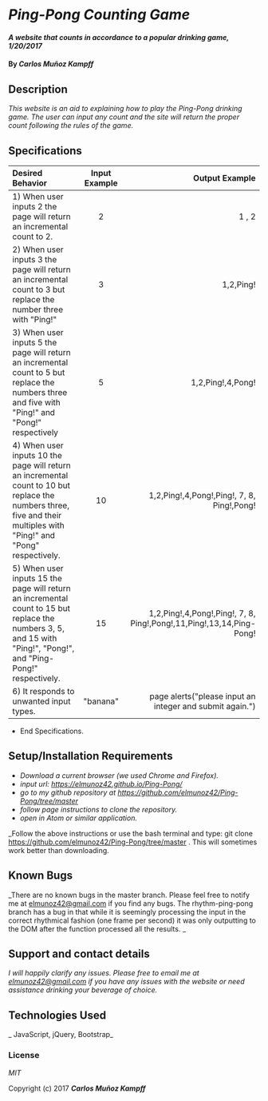 # _Ping-Pong Counting Game_

#### _A website that counts in accordance to a popular drinking game, 1/20/2017_

#### By _**Carlos Muñoz Kampff**_

## Description

_This website is an aid to explaining how to play the Ping-Pong drinking game. The user can input any count and the site will return the proper count following the rules of the game._

## Specifications

| Desired Behavior  | Input Example | Output Example |
| :------------- | :-------------: | -------------:|
| 1) When user inputs 2 the page will return an incremental count to 2.  | 2 | 1 , 2 |
| 2) When user inputs 3 the page will return an incremental count to 3 but replace the number three with "Ping!" | 3 | 1,2,Ping!|
| 3) When user inputs 5 the page will return an incremental count to 5 but replace the numbers three and five with "Ping!" and "Pong!" respectively| 5 | 1,2,Ping!,4,Pong!|
| 4) When user inputs 10 the page will return an incremental count to 10 but replace the numbers three, five and their multiples with "Ping!" and "Pong" respectively.| 10 | 1,2,Ping!,4,Pong!,Ping!, 7, 8, Ping!,Pong! |
| 5) When user inputs 15 the page will return an incremental count to 15 but replace the numbers 3, 5, and 15 with "Ping!", "Pong!", and "Ping-Pong!" respectively.| 15 | 1,2,Ping!,4,Pong!,Ping!, 7, 8, Ping!,Pong!,11,Ping!,13,14,Ping-Pong!|
| 6) It responds to unwanted input types. | "banana" | page alerts("please input an integer and submit again.")|
* End Specifications.


## Setup/Installation Requirements

* _Download a current browser (we used Chrome and Firefox)._
* _input url: https://elmunoz42.github.io/Ping-Pong/_
* _go to my github repository at https://github.com/elmunoz42/Ping-Pong/tree/master_
* _follow page instructions to clone the repository._
* _open in Atom or similar application._

_Follow the above instructions or use the bash terminal and type: git clone https://github.com/elmunoz42/Ping-Pong/tree/master . This will sometimes work better than downloading.

## Known Bugs

_There are no known bugs in the master branch. Please feel free to notify me at elmunoz42@gmail.com if you find any bugs. The rhythm-ping-pong branch has a bug in that while it is seemingly processing the input in the correct rhythmical fashion (one frame per second) it was only outputting to the DOM after the function processed all the results. _

## Support and contact details

_I will happily clarify any issues. Please free to email me at elmunoz42@gmail.com if you have any issues with the website or need assistance drinking your beverage of choice._

## Technologies Used

_ JavaScript, jQuery, Bootstrap_

### License

*MIT*

Copyright (c) 2017 **_Carlos Muñoz Kampff_**
